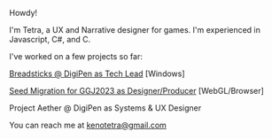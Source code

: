 Howdy!

I'm Tetra, a UX and Narrative designer for games.
I'm experienced in Javascript, C#, and C.

I've worked on a few projects so far:

[Breadsticks @ DigiPen as Tech Lead](https://games.digipen.edu/games/breadsticks) \[Windows]

[Seed Migration for GGJ2023 as Designer/Producer](https://kenotetra.itch.io/seed-migration) \[WebGL/Browser]

Project Aether @ DigiPen as Systems & UX Designer


You can reach me at kenotetra@gmail.com
